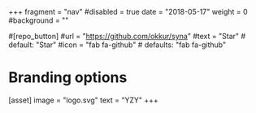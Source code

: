 +++
fragment = "nav"
#disabled = true
date = "2018-05-17"
weight = 0
#background = ""

#[repo_button]
#url = "https://github.com/okkur/syna"
#text = "Star" # default: "Star"
#icon = "fab fa-github" # defaults: "fab fa-github"

# Branding options
[asset]
  image = "logo.svg"
  text = "YZY"
+++

